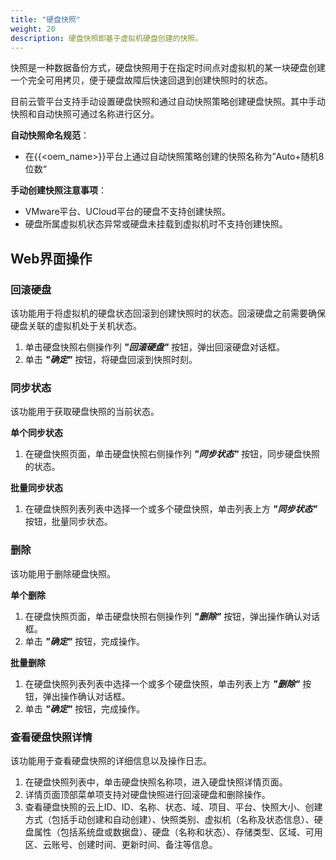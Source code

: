```yaml
---
title: "硬盘快照"
weight: 20
description: 硬盘快照即基于虚拟机硬盘创建的快照。
---
```


快照是一种数据备份方式，硬盘快照用于在指定时间点对虚拟机的某一块硬盘创建一个完全可用拷贝，便于硬盘故障后快速回退到创建快照时的状态。

目前云管平台支持手动设置硬盘快照和通过自动快照策略创建硬盘快照。其中手动快照和自动快照可通过名称进行区分。

**自动快照命名规范**：

- 在{{<oem_name>}}平台上通过自动快照策略创建的快照名称为”Auto+随机8位数“

**手动创建快照注意事项**：

- VMware平台、UCloud平台的硬盘不支持创建快照。
- 硬盘所属虚拟机状态异常或硬盘未挂载到虚拟机时不支持创建快照。

## Web界面操作

### 回滚硬盘

该功能用于将虚拟机的硬盘状态回滚到创建快照时的状态。回滚硬盘之前需要确保硬盘关联的虚拟机处于关机状态。

1. 单击硬盘快照右侧操作列 **_"回滚硬盘"_** 按钮，弹出回滚硬盘对话框。   
2. 单击 **_"确定"_** 按钮，将硬盘回滚到快照时刻。

### 同步状态

该功能用于获取硬盘快照的当前状态。

**单个同步状态**

1. 在硬盘快照页面，单击硬盘快照右侧操作列 **_"同步状态"_** 按钮，同步硬盘快照的状态。

**批量同步状态**

1. 在硬盘快照列表列表中选择一个或多个硬盘快照，单击列表上方 **_"同步状态"_** 按钮，批量同步状态。

### 删除

该功能用于删除硬盘快照。

**单个删除**

1. 在硬盘快照页面，单击硬盘快照右侧操作列 **_"删除"_** 按钮，弹出操作确认对话框。
2. 单击 **_"确定"_** 按钮，完成操作。

**批量删除**

1. 在硬盘快照列表列表中选择一个或多个硬盘快照，单击列表上方 **_"删除"_** 按钮，弹出操作确认对话框。
2. 单击 **_"确定"_** 按钮，完成操作。

### 查看硬盘快照详情

该功能用于查看硬盘快照的详细信息以及操作日志。

1. 在硬盘快照列表中，单击硬盘快照名称项，进入硬盘快照详情页面。
2. 详情页面顶部菜单项支持对硬盘快照进行回滚硬盘和删除操作。
3. 查看硬盘快照的云上ID、ID、名称、状态、域、项目、平台、快照大小、创建方式（包括手动创建和自动创建）、快照类别、虚拟机（名称及状态信息）、硬盘属性（包括系统盘或数据盘）、硬盘（名称和状态）、存储类型、区域、可用区、云账号、创建时间、更新时间、备注等信息。
 


